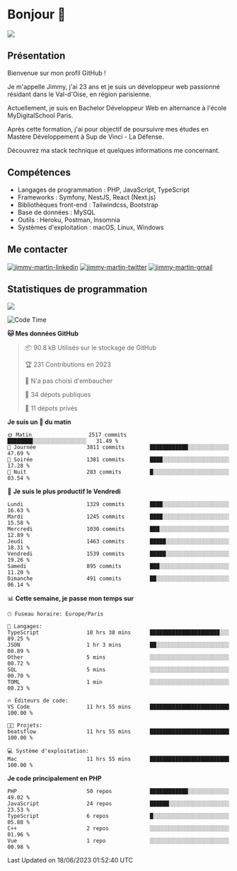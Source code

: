# Bonjour 👋

![](https://komarev.com/ghpvc/?username=jimmy-martin&color=1a1b27)

## Présentation

Bienvenue sur mon profil GitHub !

Je m'appelle Jimmy, j'ai 23 ans et je suis un développeur web passionné résidant dans le Val-d'Oise, en région parisienne.

Actuellement, je suis en Bachelor Développeur Web en alternance à l'école MyDigitalSchool Paris.

Après cette formation, j'ai pour objectif de poursuivre mes études en Mastère Développement à Sup de Vinci - La Défense.

Découvrez ma stack technique et quelques informations me concernant.

## Compétences

- Langages de programmation : PHP, JavaScript, TypeScript
- Frameworks : Symfony, NestJS, React (Next.js)
- Bibliothèques front-end : Tailwindcss, Bootstrap
- Base de données : MySQL
- Outils : Heroku, Postman, Insomnia
- Systèmes d'exploitation : macOS, Linux, Windows

## Me contacter

<p>
<a href="https://www.linkedin.com/in/jimmy-martin-dev/" target="_blank"><img align="center" src="https://img.shields.io/badge/-LinkedIn-0077B5?style=for-the-badge&logo=Linkedin&logoColor=white" alt="jimmy-martin-linkedin"/></a>
<a href="https://twitter.com/jimmydev_" target="_blank"><img align="center" src="https://img.shields.io/badge/-Twitter-1DA1F2?style=for-the-badge&logo=Twitter&logoColor=white" alt="jimmy-martin-twitter"/></a>
<a href="mailto:jimmy.martin952@gmail.com" target="_blank"><img align="center" src="https://img.shields.io/badge/gmail-D14836?style=for-the-badge&logo=gmail&logoColor=white" alt="jimmy-martin-gmail"/></a>
</p>

## Statistiques de programmation

<a href="https://github-readme-stats.vercel.app/api/top-langs/?username=jimmy-martin&layout=compact">
  <img align="center" src="https://github-readme-stats.vercel.app/api/top-langs/?username=jimmy-martin&layout=compact"/>
</a>

<!--START_SECTION:waka-->
![Code Time](http://img.shields.io/badge/Code%20Time-1%2C892%20hrs%2031%20mins-blue)

**🐱 Mes données GitHub** 

> 📦 90.8 kB Utilisés sur le stockage de GitHub 
 > 
> 🏆 231 Contributions en 2023
 > 
> 🚫 N'a pas choisi d'embaucher
 > 
> 📜 34 dépots publiques 
 > 
> 🔑 11 dépots privés 
 > 
**Je suis un 🐤 du matin** 

```text
🌞 Matin                  2517 commits        ████████░░░░░░░░░░░░░░░░░   31.49 % 
🌆 Journée                3811 commits        ████████████░░░░░░░░░░░░░   47.69 % 
🌃 Soirée                 1381 commits        ████░░░░░░░░░░░░░░░░░░░░░   17.28 % 
🌙 Nuit                   283 commits         █░░░░░░░░░░░░░░░░░░░░░░░░   03.54 % 
```
📅 **Je suis le plus productif le Vendredi** 

```text
Lundi                    1329 commits        ████░░░░░░░░░░░░░░░░░░░░░   16.63 % 
Mardi                    1245 commits        ████░░░░░░░░░░░░░░░░░░░░░   15.58 % 
Mercredi                 1030 commits        ███░░░░░░░░░░░░░░░░░░░░░░   12.89 % 
Jeudi                    1463 commits        █████░░░░░░░░░░░░░░░░░░░░   18.31 % 
Vendredi                 1539 commits        █████░░░░░░░░░░░░░░░░░░░░   19.26 % 
Samedi                   895 commits         ███░░░░░░░░░░░░░░░░░░░░░░   11.20 % 
Dimanche                 491 commits         ██░░░░░░░░░░░░░░░░░░░░░░░   06.14 % 
```


📊 **Cette semaine, je passe mon temps sur** 

```text
🕑︎ Fuseau horaire: Europe/Paris

💬 Langages: 
TypeScript               10 hrs 38 mins      ██████████████████████░░░   89.25 % 
JSON                     1 hr 3 mins         ██░░░░░░░░░░░░░░░░░░░░░░░   08.89 % 
Other                    5 mins              ░░░░░░░░░░░░░░░░░░░░░░░░░   00.72 % 
SQL                      5 mins              ░░░░░░░░░░░░░░░░░░░░░░░░░   00.70 % 
TOML                     1 min               ░░░░░░░░░░░░░░░░░░░░░░░░░   00.23 % 

🔥 Éditeurs de code: 
VS Code                  11 hrs 55 mins      █████████████████████████   100.00 % 

🐱‍💻 Projets: 
beatsflow                11 hrs 55 mins      █████████████████████████   100.00 % 

💻 Système d'exploitation: 
Mac                      11 hrs 55 mins      █████████████████████████   100.00 % 
```

**Je code principalement en PHP** 

```text
PHP                      50 repos            ████████████░░░░░░░░░░░░░   49.02 % 
JavaScript               24 repos            ██████░░░░░░░░░░░░░░░░░░░   23.53 % 
TypeScript               6 repos             █░░░░░░░░░░░░░░░░░░░░░░░░   05.88 % 
C++                      2 repos             ░░░░░░░░░░░░░░░░░░░░░░░░░   01.96 % 
Vue                      1 repo              ░░░░░░░░░░░░░░░░░░░░░░░░░   00.98 % 
```




 Last Updated on 18/06/2023 01:52:40 UTC
<!--END_SECTION:waka-->


